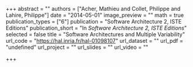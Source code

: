 +++
abstract = ""
authors = ["Acher, Mathieu and Collet, Philippe and Lahire, Philippe"]
date = "2014-05-01"
image_preview = ""
math = true
publication_types = ["6"]
publication = "Software Architecture 2, ISTE Editions"
publication_short = "In *Software Architecture 2, ISTE Editions*"
selected = false
title = "Software Architectures and Multiple Variability"
url_code = "https://hal.inria.fr/hal-01098107"
url_dataset = ""
url_pdf = "undefined"
url_project = ""
url_slides = ""
url_video = ""

+++

